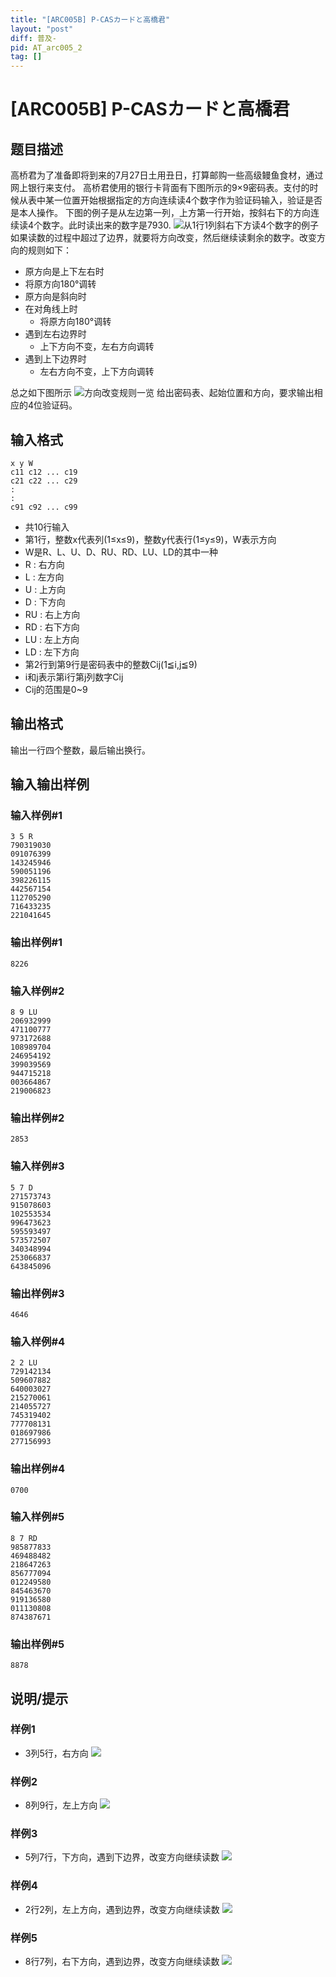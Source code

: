 ```yaml
---
title: "[ARC005B] P-CASカードと高橋君"
layout: "post"
diff: 普及-
pid: AT_arc005_2
tag: []
---
```


# [ARC005B] P-CASカードと高橋君

## 题目描述

高桥君为了准备即将到来的7月27日土用丑日，打算邮购一些高级鳗鱼食材，通过网上银行来支付。
高桥君使用的银行卡背面有下图所示的9×9密码表。支付的时候从表中某一位置开始根据指定的方向连续读4个数字作为验证码输入，验证是否是本人操作。
下图的例子是从左边第一列，上方第一行开始，按斜右下的方向连续读4个数字。此时读出来的数字是7930.
![从1行1列斜右下方读4个数字的例子](https://cdn.luogu.org/upload/vjudge_pic/AT212/1322cf9dc84e8f92c1d1bc5a04632c79ef77742b.png)
如果读数的过程中超过了边界，就要将方向改变，然后继续读剩余的数字。改变方向的规则如下：
- 原方向是上下左右时
 - 将原方向180°调转
- 原方向是斜向时
 - 在对角线上时
   - 将原方向180°调转
 - 遇到左右边界时
   - 上下方向不变，左右方向调转
 - 遇到上下边界时
   - 左右方向不变，上下方向调转
   
总之如下图所示
![方向改变规则一览](https://cdn.luogu.org/upload/vjudge_pic/AT212/3ac92d5cd0fc3557db9edd76ec244f9fa94d4afd.png)
给出密码表、起始位置和方向，要求输出相应的4位验证码。

## 输入格式

```
x y W
c11 c12 ... c19
c21 c22 ... c29
:
:
c91 c92 ... c99
```
- 共10行输入
- 第1行，整数x代表列(1≤x≤9)，整数y代表行(1≤y≤9)，W表示方向
- W是R、L、U、D、RU、RD、LU、LD的其中一种
 - R : 右方向
 - L : 左方向
 - U : 上方向
 - D : 下方向
 - RU : 右上方向
 - RD : 右下方向
 - LU : 左上方向
 - LD : 左下方向
- 第2行到第9行是密码表中的整数Cij(1≦i,j≦9)
- i和j表示第i行第j列数字Cij
- Cij的范围是0~9

## 输出格式

输出一行四个整数，最后输出换行。
## 输入输出样例
### 输入样例#1
```
3 5 R
790319030
091076399
143245946
590051196
398226115
442567154
112705290
716433235
221041645
```
### 输出样例#1
```
8226
```
### 输入样例#2
```
8 9 LU
206932999
471100777
973172688
108989704
246954192
399039569
944715218
003664867
219006823
```
### 输出样例#2
```
2853
```
### 输入样例#3
```
5 7 D
271573743
915078603
102553534
996473623
595593497
573572507
340348994
253066837
643845096
```
### 输出样例#3
```
4646
```
### 输入样例#4
```
2 2 LU
729142134
509607882
640003027
215270061
214055727
745319402
777708131
018697986
277156993
```
### 输出样例#4
```
0700
```
### 输入样例#5
```
8 7 RD
985877833
469488482
218647263
856777094
012249580
845463670
919136580
011130808
874387671
```
### 输出样例#5
```
8878
```

## 说明/提示

### 样例1
- 3列5行，右方向
![](https://cdn.luogu.org/upload/vjudge_pic/AT212/5e27e15dada42139db5cd3b98f6db7752ae9a657.png)
### 样例2
- 8列9行，左上方向
![](https://cdn.luogu.org/upload/vjudge_pic/AT212/9dc284a6840179386ceb1db5c03530bf6fc8a940.png)
### 样例3
- 5列7行，下方向，遇到下边界，改变方向继续读数
![](https://cdn.luogu.org/upload/vjudge_pic/AT212/d911646cf5ec9ec68da2abe6f843348c89f7f7be.png)
### 样例4
- 2行2列，左上方向，遇到边界，改变方向继续读数
![](https://cdn.luogu.org/upload/vjudge_pic/AT212/f7d82020d9c29a8c427cfb43bd1e4427c999dbd7.png)
### 样例5
- 8行7列，右下方向，遇到边界，改变方向继续读数
![](https://cdn.luogu.org/upload/vjudge_pic/AT212/2aaec32b8dda904f581a7276183c4b15c70541a9.png)

